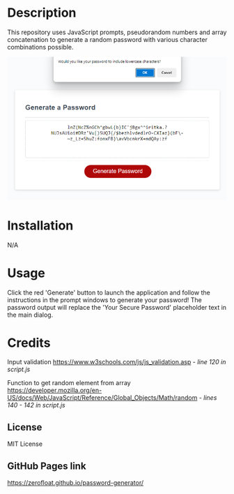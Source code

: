 # Description

This repository uses JavaScript prompts, pseudorandom numbers and array concatenation to generate a random password with various character combinations possible.

![screenshot of password generator and prompt](assets/password_gen_screenshot.png)

# Installation

N/A

# Usage

Click the red 'Generate' button to launch the application and follow the instructions in the prompt windows to generate your password! The password output will replace the 'Your Secure Password' placeholder text in the main dialog.

# Credits

Input validation https://www.w3schools.com/js/js_validation.asp - *line 120 in script.js*

Function to get random element from array https://developer.mozilla.org/en-US/docs/Web/JavaScript/Reference/Global_Objects/Math/random - *lines 140 - 142 in script.js*

## License

MIT License

## GitHub Pages link

https://zerofloat.github.io/password-generator/


